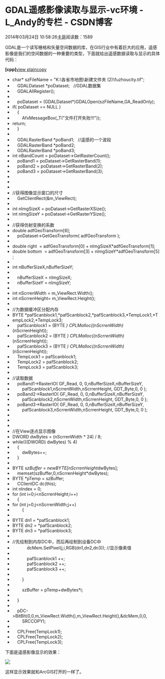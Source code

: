 # GDAL遥感影像读取与显示-vc环境 - L_Andy的专栏 - CSDN博客

2014年03月24日 10:58:26[卡哥](https://me.csdn.net/L_Andy)阅读数：1589



GDAL是一个读写栅格和矢量空间数据的库，在GIS行业中有着巨大的应用，遥感影像是我们的空间数据的一种重要的类型，下面就给出遥感数据读取与显示的具体代码：

**[cpp]**[view
 plain](http://blog.csdn.net/zhouxuguang236/article/details/8070090#)[copy](http://blog.csdn.net/zhouxuguang236/article/details/8070090#)

- char* szFileName = "K:\\各省市地图\\新建文件夹 (2)\\fuzhoucity.tif";  
-     GDALDataset *poDataset;   //GDAL数据集
-     GDALAllRegister();  
- 
-     poDataset = (GDALDataset*)GDALOpen(szFileName,GA_ReadOnly);  
- if( poDataset == NULL )  
-     {  
-         AfxMessageBox(_T("文件打开失败!!!"));  
- return;  
-     }   
- 
-     GDALRasterBand *poBand1;   //遥感的一个波段
-     GDALRasterBand *poBand2;  
-     GDALRasterBand *poBand3;  
- int nBandCount = poDataset->GetRasterCount();  
-     poBand1 = poDataset->GetRasterBand(1);  
-     poBand2 = poDataset->GetRasterBand(2);  
-     poBand3 = poDataset->GetRasterBand(3);  
- 
- 
- 
- //获得图像显示窗口的尺寸
-     GetClientRect(&m_ViewRect);  
- 
- int nImgSizeX = poDataset->GetRasterXSize();  
- int nImgSizeY = poDataset->GetRasterYSize();  
- 
- //获得仿射变换的系数
- double adfGeoTransform[6];  
-     poDataset->GetGeoTransform( adfGeoTransform );  
- 
- double right  = adfGeoTransform[0] + nImgSizeX*adfGeoTransform[1];  
- double bottom  = adfGeoTransform[3] + nImgSizeY*adfGeoTransform[5];  
- 
- int nBufferSizeX,nBufferSizeY;  
- 
-     nBufferSizeX = nImgSizeX;  
-     nBufferSizeY = nImgSizeY;  
- 
- int nScrrenWidth = m_ViewRect.Width();  
- int nScrrenHeight= m_ViewRect.Height();  
- 
- //为数据缓冲区分配内存
- BYTE *pafScanblock1,*pafScanblock2,*pafScanblock3,*TempLock1,*TempLock2,*TempLock3;  
-     pafScanblock1 = (BYTE *) CPLMalloc((nScrrenWidth)*(nScrrenHeight));  
-     pafScanblock2 = (BYTE *) CPLMalloc((nScrrenWidth)*(nScrrenHeight));  
-     pafScanblock3 = (BYTE *) CPLMalloc((nScrrenWidth)*(nScrrenHeight));  
-     TempLock1 = pafScanblock1;  
-     TempLock2 = pafScanblock2;  
-     TempLock3 = pafScanblock3;  
- 
- //读取数据
-     poBand1->RasterIO( GF_Read, 0, 0,nBufferSizeX,nBufferSizeY,   
-         pafScanblock1,nScrrenWidth,nScrrenHeight, GDT_Byte,0, 0 );  
-     poBand2->RasterIO( GF_Read, 0, 0,nBufferSizeX,nBufferSizeY,   
-         pafScanblock2,nScrrenWidth,nScrrenHeight, GDT_Byte,0, 0 );  
-     poBand3->RasterIO( GF_Read, 0, 0,nBufferSizeX,nBufferSizeY,   
-         pafScanblock3,nScrrenWidth,nScrrenHeight, GDT_Byte,0, 0 );  
- 
- 
- 
- //在View逐点显示图像
- DWORD dwBytes = (nScrrenWidth * 24) / 8;  
- while(((DWORD) dwBytes) % 4)   
-     {  
-         dwBytes++;  
-     }  
- 
- BYTE *szBuffer = newBYTE[nScrrenHeight*dwBytes];  
-     memset(szBuffer,0,nScrrenHeight*dwBytes);  
- BYTE *pTemp = szBuffer;  
-     CClientDC dc(this);  
- int nIndex = 0;  
- for (int i=0;i<nScrrenHeight;i++)  
-     {  
- for (int j=0;j<nScrrenWidth;j++)  
-         {  
- 
- BYTE dn1 = *pafScanblock1;  
- BYTE dn2 = *pafScanblock2;  
- BYTE dn3 = *pafScanblock3;  
- 
- //先绘制到内存DC中，而后再绘制到设备DC中
-             dcMem.SetPixel(j,i,RGB(dn1,dn2,dn3)); //显示像素值
- 
-             pafScanblock1 ++;  
-             pafScanblock2 ++;  
-             pafScanblock3 ++;  
- 
-         }  
- 
-         szBuffer = pTemp+dwBytes*i;  
- 
-     }  
- 
-     pDC->BitBlt(0,0,m_ViewRect.Width(),m_ViewRect.Height(),&dcMem,0,0,  
-         SRCCOPY);  
- 
-     CPLFree(TempLock1);  
-     CPLFree(TempLock2);  
-     CPLFree(TempLock3);  

下面是遥感影像显示的效果：

![](https://img-my.csdn.net/uploads/201210/14/1350205471_8918.jpg)

这样显示效果就和ArcGIS打开的一样了。

